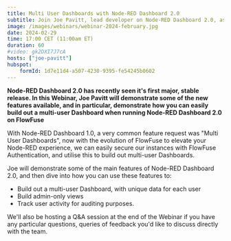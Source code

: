 ```yaml
---
title: Multi User Dashboards with Node-RED Dashboard 2.0
subtitle: Join Joe Pavitt, lead developer on Node-RED Dashboard 2.0, as he discusses the new Multi User Dashboards feature, and how to get started with it.
image: /images/webinars/webinar-2024-february.jpg
date: 2024-02-29
time: 17:00 CET (11:00am ET) 
duration: 60
#video: gk2DXI7J7cA
hosts: ["joe-pavitt"]
hubspot:
    formId: 1d7e11d4-a507-4230-9395-fe54245b0602
---
```


**Node-RED Dashboard 2.0 has recently seen it's first major, stable release. In this Webinar, Joe Pavitt will demonstrate some of the new features available, and in particular, demonstrate how you can easily build out a multi-user Dashboard when running Node-RED Dashboard 2.0 on FlowFuse**

<!--more-->

With Node-RED Dashboard 1.0, a very common feature request was "Multi User Dashboards", now with the evolution of FlowFuse to elevate your Node-RED experience, we can easily secure our instances with FlowFuse Authentication, and utilise this to build out multi-user Dashboards.

Joe will demonstrate some of the main features of Node-RED Dashboard 2.0, and then dive into how you can use these features to: 
- Build out a multi-user Dashboard, with unique data for each user
- Build admin-only views
- Track user activity for auditing purposes.


We'll also be hosting a Q&A session at the end of the Webinar if you have any particular questions, queries of feedback you'd like to discuss directly with the team.


